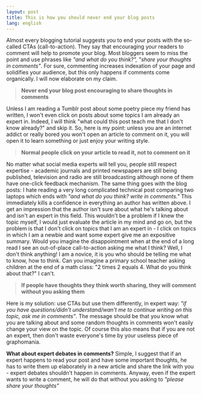 ```yaml
---
layout: post
title: This is how you should never end your blog posts
lang: english
---
```


Almost every blogging tutorial suggests you to end your posts with the so-called CTAs (call-to-action). They say that encouraging your readers to comment will help to promote your blog. Most bloggers seem to miss the point and use phrases like *"and what do you think?", "share your thoughts in comments"*. For sure, commenting increases indexation of your page and solidifies your audience, but this only happens if comments come organically. I will now elaborate on my claim.  

> **Never end your blog post encouraging to share thoughts in comments**

Unless I am reading a Tumblr post about some poetry piece my friend has written, I won't even click on posts about some topics I am already an expert in. Indeed, I will think "what could this post teach me that I don't know already?" and skip it. So, here is my point: unless you are an internet addict or really bored you won't open an article to comment on it, you will open it to learn something or just enjoy your writing style.  

> **Normal people click on your article to read it, not to comment on it**

No matter what social media experts will tell you, people still respect expertise - academic journals and printed newspapers are still being published, television and radio are still broadcasting although none of them have one-click feedback mechanism. The same thing goes with the blog posts: I hate reading a very long complicated technical post comparing two laptops which ends with *"and what do you think? write in comments."* This immediately kills a confidence in everything an author has written above. I get an impression that the author isn't sure about what he's talking about and isn't an expert in this field. This wouldn't be a problem if I knew the topic myself, I would just evaluate the article in my mind and go on, but the problem is that I don't click on topics that I am an expert in - I click on topics in which I am a newbie and want some expert give me an expositive summary. Would you imagine the disappointment when at the end of a long read I see an out-of-place call-to-action asking me what I think? Well, I don't think anything! I am a novice, it is you who should be telling me what to know, how to think. Can you imagine a primary school teacher asking children at the end of a math class: "2 times 2 equals 4. What do you think about that?" I can't.  

> **If people have thoughts they think worth sharing, they will comment without you asking them**

Here is my solution: use CTAs but use them differently, in expert way: *"if you have questions/didn't understand/wan't me to continue writing on this topic, ask me in comments"*. The message should be that you know what you are talking about and some random thoughts in comments won't easily change your view on the topic. Of course this also means that if you are not an expert, then don't waste everyone's time by your useless piece of graphomania.  

**What about expert debates in comments?** Simple, I suggest that if an expert happens to read your post and have some important thoughts, he has to write them up elaborately in a new article and share the link with you - expert debates shouldn't happen in comments. Anyway, even if the expert wants to write a comment, he will do that without you asking to *"please share your thoughts"*
